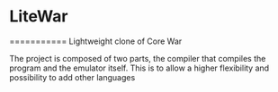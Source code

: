 # LiteWar
===========
Lightweight clone of Core War

The project is composed of two parts, the compiler that compiles the program
and the emulator itself. This is to allow a higher flexibility and possibility to add other languages
